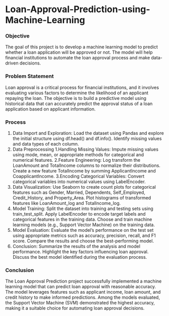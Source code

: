 # Loan-Approval-Prediction-using-Machine-Learning

### Objective
The goal of this project is to develop a machine learning model to predict whether a loan application will be approved or not. The model will help financial institutions to automate the loan approval process and make data-driven decisions.

### Problem Statement
Loan approval is a critical process for financial institutions, and it involves evaluating various factors to determine the likelihood of an applicant repaying the loan. The objective is to build a predictive model using historical data that can accurately predict the approval status of a loan application based on applicant information.

### Process
1. Data Import and Exploration:
Load the dataset using Pandas and explore the initial structure using df.head() and df.info().
Identify missing values and data types of each column.
2. Data Preprocessing
   1.Handling Missing Values: Impute missing values using mode, mean, or appropriate methods for categorical and numerical features.
   2.Feature Engineering: Log transform the LoanAmount and TotalIncome columns to normalize their distributions.
                          Create a new feature TotalIncome by summing ApplicantIncome and CoapplicantIncome.
   3.Encoding Categorical Variables: Convert categorical variables into numerical values using LabelEncoder.
3. Data Visualization:
Use Seaborn to create count plots for categorical features such as Gender, Married, Dependents, Self_Employed, Credit_History, and Property_Area.
Plot histograms of transformed features like LoanAmount_log and TotalIncome_log.
4. Model Training:
Split the dataset into training and testing sets using train_test_split.
Apply LabelEncoder to encode target labels and categorical features in the training data.
Choose and train machine learning models (e.g., Support Vector Machine) on the training data.
5. Model Evaluation:
Evaluate the model’s performance on the test set using appropriate metrics such as accuracy, precision, recall, and F1 score.
Compare the results and choose the best-performing model.
6. Conclusion:
Summarize the results of the analysis and model performance.
Highlight the key factors influencing loan approval.
Discuss the best model identified during the evaluation process.
### Conclusion
The Loan Approval Prediction project successfully implemented a machine learning model that can predict loan approval with reasonable accuracy. The model leverages features such as applicant income, loan amount, and credit history to make informed predictions. Among the models evaluated, the Support Vector Machine (SVM) demonstrated the highest accuracy, making it a suitable choice for automating loan approval decisions.


